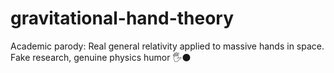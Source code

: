 # gravitational-hand-theory
Academic parody: Real general relativity applied to massive hands in space. Fake research, genuine physics humor 🖐️⚫
